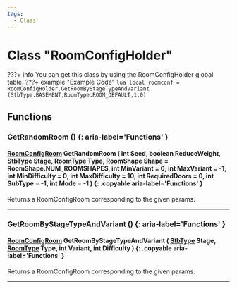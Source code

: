 ```yaml
---
tags:
  - Class
---
```

# Class "RoomConfigHolder"

???+ info
    You can get this class by using the RoomConfigHolder global table.
    ???+ example "Example Code"
        ```lua
        local roomconf = RoomConfigHolder.GetRoomByStageTypeAndVariant (StbType.BASEMENT,RoomType.ROOM_DEFAULT,1,0)
        ```

## Functions

### GetRandomRoom () {: aria-label='Functions' }
#### [RoomConfigRoom](https://wofsauge.github.io/IsaacDocs/rep/RoomConfig_Room.html) GetRandomRoom ( int Seed, boolean ReduceWeight, [StbType](enums/StbType.md) Stage, [RoomType](https://wofsauge.github.io/IsaacDocs/rep/enums/RoomType.html) Type, [RoomShape](https://wofsauge.github.io/IsaacDocs/rep/enums/RoomShape.html) Shape = RoomShape.NUM_ROOMSHAPES, int MinVariant = 0, int MaxVariant = -1, int MinDifficulty = 0, int MaxDifficulty = 10, int RequiredDoors = 0, int SubType = -1, int Mode = -1 ) {: .copyable aria-label='Functions' }
Returns a RoomConfigRoom corresponding to the given params.

___

### GetRoomByStageTypeAndVariant () {: aria-label='Functions' }
#### [RoomConfigRoom](https://wofsauge.github.io/IsaacDocs/rep/RoomConfig_Room.html) GetRoomByStageTypeAndVariant ( [StbType](enums/StbType.md) Stage, [RoomType](https://wofsauge.github.io/IsaacDocs/rep/enums/RoomType.html) Type, int Variant, int Difficulty ) {: .copyable aria-label='Functions' }
Returns a RoomConfigRoom corresponding to the given params.

___
